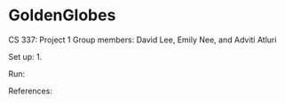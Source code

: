 # GoldenGlobes

CS 337: Project 1
Group members: David Lee, Emily Nee, and Adviti Atluri  

Set up:
1. 


Run:



References:
